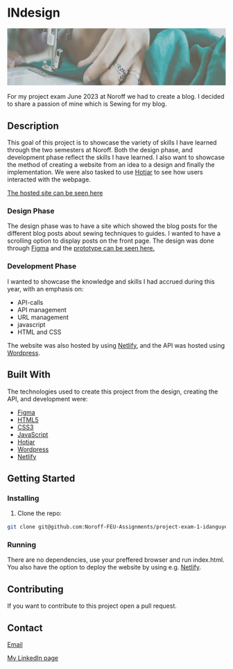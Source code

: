 # INdesign

![image](images/header-blog.jpg)

For my project exam June 2023 at Noroff we had to create a blog. I decided to share a passion of mine which is Sewing for my blog.

## Description

This goal of this project is to showcase the variety of skills I have learned through the two semesters at Noroff. Both the design phase, and development phase reflect the skills I have learned. I also want to showcase the method of creating a website from an idea to a design and finally the implementation. We were also tasked to use [Hotjar](https://hotjar.com/) to see how users interacted with the webpage.

[The hosted site can be seen here](https://adorable-mandazi-35b33b.netlify.app/)

### Design Phase

The design phase was to have a site which showed the blog posts for the different blog posts about sewing techniques to guides. I wanted to have a scrolling option to display posts on the front page. The design was done through [Figma](https://figma.com/) and the [prototype can be seen here.](https://www.figma.com/file/UiLwolCL6oNp8SNQaUpoze/PE?type=design&node-id=0%3A1&t=7w7bdxh0ZKSOpKgG-1)

### Development Phase

I wanted to showcase the knowledge and skills I had accrued during this year, with an emphasis on:

- API-calls
- API management
- URL management
- javascript
- HTML and CSS

The website was also hosted by using [Netlify](https://netlify.com/), and the API was hosted using [Wordpress](https://wordpress.com/).

## Built With

The technologies used to create this project from the design, creating the API, and development were:

- [Figma](https://figma.com/)
- [HTML5](https://www.w3.org/TR/2011/WD-html5-20110405/)
- [CSS3](https://www.tutorialspoint.com/css/css3_tutorial.htm)
- [JavaScript](https://devdocs.io/javascript/)
- [Hotjar](https://hotjar.com/)
- [Wordpress](https://wordpress.com/)
- [Netlify](https://netlify.com/)

## Getting Started

### Installing

1. Clone the repo:

```bash
git clone git@github.com:Noroff-FEU-Assignments/project-exam-1-idanguyen.git
```

### Running

There are no dependencies, use your preffered browser and run index.html. You also have the option to deploy the website by using e.g. [Netlify](https://netlify.com/).

## Contributing

If you want to contribute to this project open a pull request.

## Contact

[Email](ida_nguyen@outlook.com)

[My LinkedIn page](https://www.linkedin.com/in/ida-nguyen-441709187)
